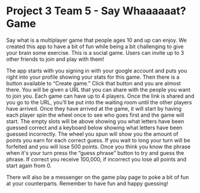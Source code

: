 # Project 3 Team 5 - Say Whaaaaaat? Game

Say what is a multiplayer game that people ages 10 and up can enjoy. We created this app to have a bit of fun while being a bit challenging to give your brain some exercise. This is a social game. Users can invite up to 3 other friends to join and play with them!

The app starts with you signing in with your google account and puts you right into your profile showing your stats for this game. Then there is a button available to “Create game.” Click that button and you are almost there. You will be given a URL that you can share with the people you want to join you. Each game can have up to 4 players. Once the link is shared and you go to the URL, you’ll be put into the waiting room until the other players have arrived. Once they have arrived at the game, it will start by having each player spin the wheel once to see who goes first and the game will start. The empty slots will be above showing you what letters have been guessed correct and a keyboard below showing what letters have been guessed incorrectly. The wheel you spun will show you the amount of points you earn for each correct guess. If you wait to long your turn will be forfeited and you will lose 500 points. Once you think you know the phrase when it's your turn press the “guess phrase” button to try and guess the phrase. If correct you receive 100,000, if incorrect you lose all points and start again from 0.

There will also be a messenger on the game play page to poke a bit of fun at your counterparts. Remember to have fun and happy guessing!



